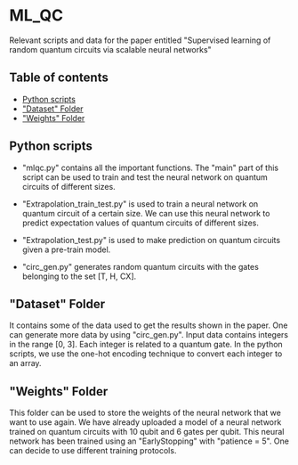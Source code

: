 # ML_QC
Relevant scripts and data for the paper entitled "Supervised learning of random quantum circuits via scalable neural networks"

## Table of contents
* [Python scripts](#python-scripts)
* ["Dataset" Folder]("Dataset"-Folder)
* ["Weights" Folder]("Weights"-Folder)

## Python scripts
- "mlqc.py" contains all the important functions. The "main" part of this script can be used to train and test the neural network on quantum circuits of different sizes.

- "Extrapolation_train_test.py" is used to train a neural network on quantum circuit of a certain size. We can use this neural network to predict expectation values of quantum circuits of different sizes.

- "Extrapolation_test.py" is used to make prediction on quantum circuits given a pre-train model.

- "circ_gen.py" generates random quantum circuits with the gates belonging to the set [T, H, CX].
 
## "Dataset" Folder
It contains some of the data used to get the results shown in the paper.
One can generate more data by using "circ_gen.py".
Input data contains integers in the range [0, 3]. Each integer is related to a quantum gate. In the python scripts, we use the one-hot encoding technique to convert each integer to an array.

	
## "Weights" Folder
This folder can be used to store the weights of the neural network that we want to use again.
We have already uploaded a model of a neural network trained on quantum circuits with 10 qubit and 6 gates per qubit. This neural network has been trained using an "EarlyStopping" with "patience = 5". One can decide to use different training protocols.
